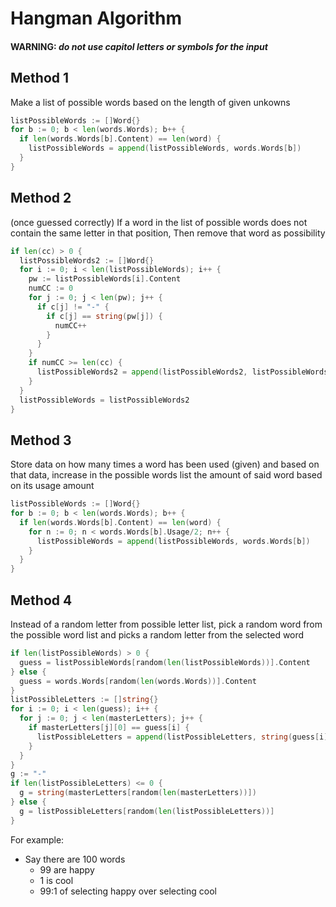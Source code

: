 # Hangman Algorithm

#### **WARNING**: *do not use capitol letters or symbols for the input*

## Method 1 
Make a list of possible words based on the length of given unkowns
```go
listPossibleWords := []Word{}
for b := 0; b < len(words.Words); b++ {
  if len(words.Words[b].Content) == len(word) {
    listPossibleWords = append(listPossibleWords, words.Words[b])
  }
}
```

## Method 2 
(once guessed correctly) If a word in the list of possible words does not contain the same letter in that position, Then remove that word as possibility
```go
if len(cc) > 0 {
  listPossibleWords2 := []Word{}
  for i := 0; i < len(listPossibleWords); i++ {
    pw := listPossibleWords[i].Content
    numCC := 0
    for j := 0; j < len(pw); j++ {
      if c[j] != "-" {
        if c[j] == string(pw[j]) {
          numCC++
        }
      }
    }
    if numCC >= len(cc) {
      listPossibleWords2 = append(listPossibleWords2, listPossibleWords[i])
    }
  }
  listPossibleWords = listPossibleWords2
}
```
  
## Method 3
Store data on how many times a word has been used (given) and based on that data, increase in the possible words list the amount of said word based on its usage amount
```go
listPossibleWords := []Word{}
for b := 0; b < len(words.Words); b++ {
  if len(words.Words[b].Content) == len(word) {
    for n := 0; n < words.Words[b].Usage/2; n++ {
      listPossibleWords = append(listPossibleWords, words.Words[b])
    }
  }
}
```
  
## Method 4
Instead of a random letter from possible letter list, pick a random word from the possible word list and picks a random letter from the selected word

```go
if len(listPossibleWords) > 0 {
  guess = listPossibleWords[random(len(listPossibleWords))].Content
} else {
  guess = words.Words[random(len(words.Words))].Content
}
listPossibleLetters := []string{}
for i := 0; i < len(guess); i++ {
  for j := 0; j < len(masterLetters); j++ {
    if masterLetters[j][0] == guess[i] {
      listPossibleLetters = append(listPossibleLetters, string(guess[i]))
    }
  }
}
g := "-"
if len(listPossibleLetters) <= 0 {
  g = string(masterLetters[random(len(masterLetters))])
} else {
  g = listPossibleLetters[random(len(listPossibleLetters))]
}
```

For example:
* Say there are 100 words
  * 99 are happy
  * 1 is cool
  * 99:1 of selecting happy over selecting cool
